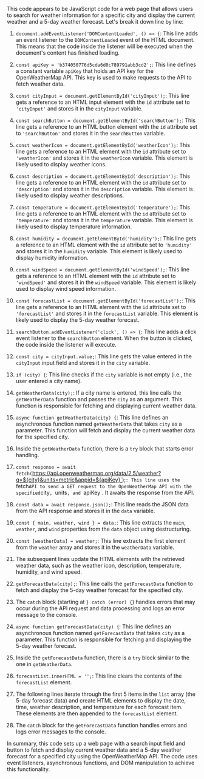 This code appears to be JavaScript code for a web page that allows users to search for weather information for a specific city and display the current weather and a 5-day weather forecast. Let's break it down line by line:

1. `document.addEventListener('DOMContentLoaded', () => {`: This line adds an event listener to the `DOMContentLoaded` event of the HTML document. This means that the code inside the listener will be executed when the document's content has finished loading.

2. `const apiKey = 'b374050776d5cda6d0c789791abb3cd2';`: This line defines a constant variable `apiKey` that holds an API key for the OpenWeatherMap API. This key is used to make requests to the API to fetch weather data.

3. `const cityInput = document.getElementById('cityInput');`: This line gets a reference to an HTML input element with the `id` attribute set to `'cityInput'` and stores it in the `cityInput` variable.

4. `const searchButton = document.getElementById('searchButton');`: This line gets a reference to an HTML button element with the `id` attribute set to `'searchButton'` and stores it in the `searchButton` variable.

5. `const weatherIcon = document.getElementById('weatherIcon');`: This line gets a reference to an HTML element with the `id` attribute set to `'weatherIcon'` and stores it in the `weatherIcon` variable. This element is likely used to display weather icons.

6. `const description = document.getElementById('description');`: This line gets a reference to an HTML element with the `id` attribute set to `'description'` and stores it in the `description` variable. This element is likely used to display weather descriptions.

7. `const temperature = document.getElementById('temperature');`: This line gets a reference to an HTML element with the `id` attribute set to `'temperature'` and stores it in the `temperature` variable. This element is likely used to display temperature information.

8. `const humidity = document.getElementById('humidity');`: This line gets a reference to an HTML element with the `id` attribute set to `'humidity'` and stores it in the `humidity` variable. This element is likely used to display humidity information.

9. `const windSpeed = document.getElementById('windSpeed');`: This line gets a reference to an HTML element with the `id` attribute set to `'windSpeed'` and stores it in the `windSpeed` variable. This element is likely used to display wind speed information.

10. `const forecastList = document.getElementById('forecastList');`: This line gets a reference to an HTML element with the `id` attribute set to `'forecastList'` and stores it in the `forecastList` variable. This element is likely used to display the 5-day weather forecast.

11. `searchButton.addEventListener('click', () => {`: This line adds a click event listener to the `searchButton` element. When the button is clicked, the code inside the listener will execute.

12. `const city = cityInput.value;`: This line gets the value entered in the `cityInput` input field and stores it in the `city` variable.

13. `if (city) {`: This line checks if the `city` variable is not empty (i.e., the user entered a city name).

14. `getWeatherData(city);`: If a city name is entered, this line calls the `getWeatherData` function and passes the `city` as an argument. This function is responsible for fetching and displaying current weather data.

15. `async function getWeatherData(city) {`: This line defines an asynchronous function named `getWeatherData` that takes `city` as a parameter. This function will fetch and display the current weather data for the specified city.

16. Inside the `getWeatherData` function, there is a `try` block that starts error handling.

17. `const response = await fetch(`https://api.openweathermap.org/data/2.5/weather?q=${city}&units=metric&appid=${apiKey}`);`: This line uses the `fetch` API to send a GET request to the OpenWeatherMap API with the specified `city`, `units`, and `apiKey`. It awaits the response from the API.

18. `const data = await response.json();`: This line reads the JSON data from the API response and stores it in the `data` variable.

19. `const { main, weather, wind } = data;`: This line extracts the `main`, `weather`, and `wind` properties from the `data` object using destructuring.

20. `const [weatherData] = weather;`: This line extracts the first element from the `weather` array and stores it in the `weatherData` variable.

21. The subsequent lines update the HTML elements with the retrieved weather data, such as the weather icon, description, temperature, humidity, and wind speed.

22. `getForecastData(city);`: This line calls the `getForecastData` function to fetch and display the 5-day weather forecast for the specified city.

23. The `catch` block (starting at `} catch (error) {`) handles errors that may occur during the API request and data processing and logs an error message to the console.

24. `async function getForecastData(city) {`: This line defines an asynchronous function named `getForecastData` that takes `city` as a parameter. This function is responsible for fetching and displaying the 5-day weather forecast.

25. Inside the `getForecastData` function, there is a `try` block similar to the one in `getWeatherData`.

26. `forecastList.innerHTML = '';`: This line clears the contents of the `forecastList` element.

27. The following lines iterate through the first 5 items in the `list` array (the 5-day forecast data) and create HTML elements to display the date, time, weather description, and temperature for each forecast item. These elements are then appended to the `forecastList` element.

28. The `catch` block for the `getForecastData` function handles errors and logs error messages to the console.

In summary, this code sets up a web page with a search input field and button to fetch and display current weather data and a 5-day weather forecast for a specified city using the OpenWeatherMap API. The code uses event listeners, asynchronous functions, and DOM manipulation to achieve this functionality.